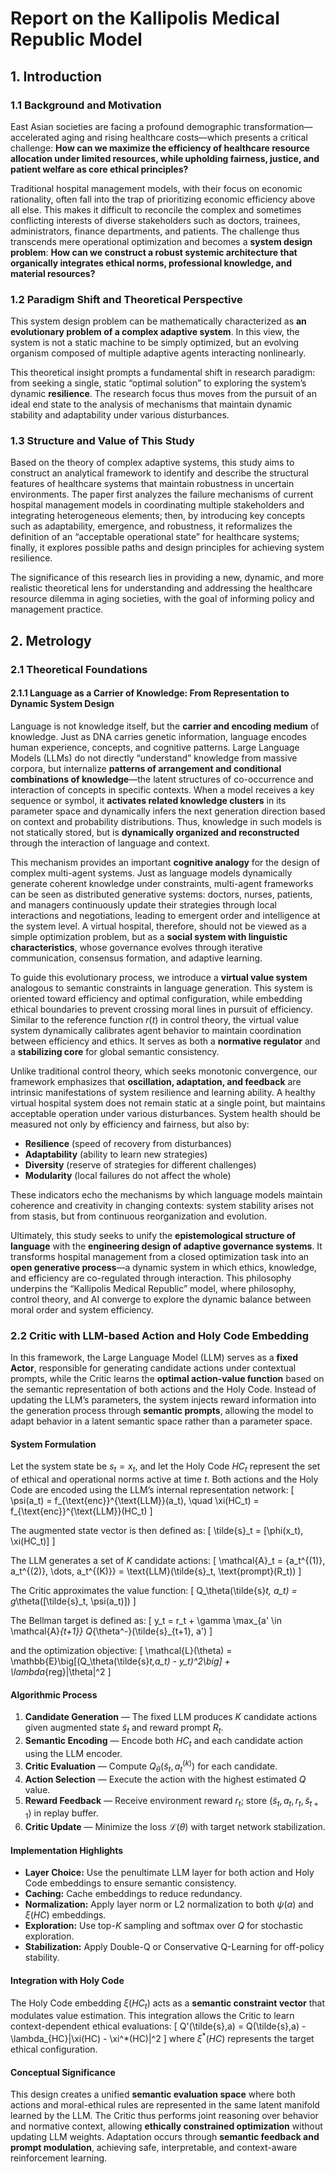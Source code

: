 # Report on the Kallipolis Medical Republic Model

## 1. Introduction

### 1.1 Background and Motivation

East Asian societies are facing a profound demographic transformation—accelerated aging and rising healthcare costs—which presents a critical challenge: **How can we maximize the efficiency of healthcare resource allocation under limited resources, while upholding fairness, justice, and patient welfare as core ethical principles?**

Traditional hospital management models, with their focus on economic rationality, often fall into the trap of prioritizing economic efficiency above all else. This makes it difficult to reconcile the complex and sometimes conflicting interests of diverse stakeholders such as doctors, trainees, administrators, finance departments, and patients. The challenge thus transcends mere operational optimization and becomes a **system design problem**: **How can we construct a robust systemic architecture that organically integrates ethical norms, professional knowledge, and material resources?**

### 1.2 Paradigm Shift and Theoretical Perspective

This system design problem can be mathematically characterized as **an evolutionary problem of a complex adaptive system**. In this view, the system is not a static machine to be simply optimized, but an evolving organism composed of multiple adaptive agents interacting nonlinearly.

This theoretical insight prompts a fundamental shift in research paradigm: from seeking a single, static “optimal solution” to exploring the system’s dynamic **resilience**. The research focus thus moves from the pursuit of an ideal end state to the analysis of mechanisms that maintain dynamic stability and adaptability under various disturbances.

### 1.3 Structure and Value of This Study

Based on the theory of complex adaptive systems, this study aims to construct an analytical framework to identify and describe the structural features of healthcare systems that maintain robustness in uncertain environments. The paper first analyzes the failure mechanisms of current hospital management models in coordinating multiple stakeholders and integrating heterogeneous elements; then, by introducing key concepts such as adaptability, emergence, and robustness, it reformalizes the definition of an “acceptable operational state” for healthcare systems; finally, it explores possible paths and design principles for achieving system resilience.

The significance of this research lies in providing a new, dynamic, and more realistic theoretical lens for understanding and addressing the healthcare resource dilemma in aging societies, with the goal of informing policy and management practice.

## 2. Metrology

### 2.1 Theoretical Foundations

#### 2.1.1 Language as a Carrier of Knowledge: From Representation to Dynamic System Design

Language is not knowledge itself, but the **carrier and encoding medium** of knowledge. Just as DNA carries genetic information, language encodes human experience, concepts, and cognitive patterns. Large Language Models (LLMs) do not directly “understand” knowledge from massive corpora, but internalize **patterns of arrangement and conditional combinations of knowledge**—the latent structures of co-occurrence and interaction of concepts in specific contexts. When a model receives a key sequence or symbol, it **activates related knowledge clusters** in its parameter space and dynamically infers the next generation direction based on context and probability distributions. Thus, knowledge in such models is not statically stored, but is **dynamically organized and reconstructed** through the interaction of language and context.

This mechanism provides an important **cognitive analogy** for the design of complex multi-agent systems. Just as language models dynamically generate coherent knowledge under constraints, multi-agent frameworks can be seen as distributed generative systems: doctors, nurses, patients, and managers continuously update their strategies through local interactions and negotiations, leading to emergent order and intelligence at the system level. A virtual hospital, therefore, should not be viewed as a simple optimization problem, but as a **social system with linguistic characteristics**, whose governance evolves through iterative communication, consensus formation, and adaptive learning.

To guide this evolutionary process, we introduce a **virtual value system** analogous to semantic constraints in language generation. This system is oriented toward efficiency and optimal configuration, while embedding ethical boundaries to prevent crossing moral lines in pursuit of efficiency. Similar to the reference function $r(t)$ in control theory, the virtual value system dynamically calibrates agent behavior to maintain coordination between efficiency and ethics. It serves as both a **normative regulator** and a **stabilizing core** for global semantic consistency.

Unlike traditional control theory, which seeks monotonic convergence, our framework emphasizes that **oscillation, adaptation, and feedback** are intrinsic manifestations of system resilience and learning ability. A healthy virtual hospital system does not remain static at a single point, but maintains acceptable operation under various disturbances. System health should be measured not only by efficiency and fairness, but also by:

- **Resilience** (speed of recovery from disturbances)
- **Adaptability** (ability to learn new strategies)
- **Diversity** (reserve of strategies for different challenges)
- **Modularity** (local failures do not affect the whole)

These indicators echo the mechanisms by which language models maintain coherence and creativity in changing contexts: system stability arises not from stasis, but from continuous reorganization and evolution.

Ultimately, this study seeks to unify the **epistemological structure of language** with the **engineering design of adaptive governance systems**. It transforms hospital management from a closed optimization task into an **open generative process**—a dynamic system in which ethics, knowledge, and efficiency are co-regulated through interaction. This philosophy underpins the “Kallipolis Medical Republic” model, where philosophy, control theory, and AI converge to explore the dynamic balance between moral order and system efficiency.

### 2.2 Critic with LLM-based Action and Holy Code Embedding

In this framework, the Large Language Model (LLM) serves as a **fixed Actor**, responsible for generating candidate actions under contextual prompts, while the Critic learns the **optimal action-value function** based on the semantic representation of both actions and the Holy Code. Instead of updating the LLM’s parameters, the system injects reward information into the generation process through **semantic prompts**, allowing the model to adapt behavior in a latent semantic space rather than a parameter space.

#### System Formulation

Let the system state be $s_t = x_t$, and let the Holy Code $HC_t$ represent the set of ethical and operational norms active at time $t$. Both actions and the Holy Code are encoded using the LLM’s internal representation network:
\[
\psi(a_t) = f_{\text{enc}}^{\text{LLM}}(a_t), \quad \xi(HC_t) = f_{\text{enc}}^{\text{LLM}}(HC_t)
\]

The augmented state vector is then defined as:
\[
\tilde{s}_t = [\phi(x_t), \xi(HC_t)]
\]

The LLM generates a set of $K$ candidate actions:
\[
\mathcal{A}_t = \{a_t^{(1)}, a_t^{(2)}, \dots, a_t^{(K)}\} = \text{LLM}(\tilde{s}_t, \text{prompt}(R_t))
\]

The Critic approximates the value function:
\[
Q_\theta(\tilde{s}_t, a_t) = g_\theta([\tilde{s}_t, \psi(a_t)])
\]

The Bellman target is defined as:
\[
y_t = r_t + \gamma \max_{a' \in \mathcal{A}_{t+1}} Q_{\theta^-}(\tilde{s}_{t+1}, a')
\]

and the optimization objective:
\[
\mathcal{L}(\theta) = \mathbb{E}\big[(Q_\theta(\tilde{s}_t,a_t) - y_t)^2\big] + \lambda_{reg}\|\theta\|^2
\]

#### Algorithmic Process

1. **Candidate Generation** — The fixed LLM produces $K$ candidate actions given augmented state $\tilde{s}_t$ and reward prompt $R_t$.
2. **Semantic Encoding** — Encode both $HC_t$ and each candidate action using the LLM encoder.
3. **Critic Evaluation** — Compute $Q_\theta(\tilde{s}_t, a_t^{(k)})$ for each candidate.
4. **Action Selection** — Execute the action with the highest estimated $Q$ value.
5. **Reward Feedback** — Receive environment reward $r_t$; store $(\tilde{s}_t, a_t, r_t, \tilde{s}_{t+1})$ in replay buffer.
6. **Critic Update** — Minimize the loss $\mathcal{L}(\theta)$ with target network stabilization.

#### Implementation Highlights
- **Layer Choice:** Use the penultimate LLM layer for both action and Holy Code embeddings to ensure semantic consistency.
- **Caching:** Cache embeddings to reduce redundancy.
- **Normalization:** Apply layer norm or L2 normalization to both $\psi(a)$ and $\xi(HC)$ embeddings.
- **Exploration:** Use top-$K$ sampling and softmax over $Q$ for stochastic exploration.
- **Stabilization:** Apply Double-Q or Conservative Q-Learning for off-policy stability.

#### Integration with Holy Code

The Holy Code embedding $\xi(HC_t)$ acts as a **semantic constraint vector** that modulates value estimation. This integration allows the Critic to learn context-dependent ethical evaluations:
\[
Q'(\tilde{s},a) = Q(\tilde{s},a) - \lambda_{HC}\|\xi(HC) - \xi^*(HC)\|^2
\]
where $\xi^*(HC)$ represents the target ethical configuration.

#### Conceptual Significance

This design creates a unified **semantic evaluation space** where both actions and moral-ethical rules are represented in the same latent manifold learned by the LLM. The Critic thus performs joint reasoning over behavior and normative context, allowing **ethically constrained optimization** without updating LLM weights. Adaptation occurs through **semantic feedback and prompt modulation**, achieving safe, interpretable, and context-aware reinforcement learning.

